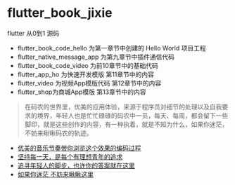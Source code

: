 # flutter_book_jixie

flutter 从0到1 源码 

*  flutter_book_code_hello 为第一章节中创建的 Hello World 项目工程
*  flutter_native_message_app 为第九章节中插件通信代码
*  flutter_book_code_video 为前10章节中的基础代码 
*  flutter_app_ho 为快速开发模版 第11章节中的内容
*  flutter_video 为视频App模版代码 第12章节中的内容
*  flutter_shop为商城App模版 第13章节中的内容


>在码农的世界里，优美的应用体验，来源于程序员对细节的处理以及自我要求的境界，年轻人也是忙忙碌碌的码农中一员，每天、每周，都会留下一些脚印，就是这些创作的内容，有一种执着，就是不知为什么，如果你迷茫，不妨来瞅瞅码农的轨迹。

* [优美的音乐节奏带你浏览这个效果的编码过程](https://www.bilibili.com/video/BV1QX4y1G7Sh/)
* [坚持每一天，是每个有理想青年的追求](https://www.zhihu.com/zvideo/1348960604003180544)
*  [追寻年轻人的脚步，也许你的答案就在这里](https://www.ixigua.com/6933784858019758595)
* [如果你迷茫 不妨来瞅瞅这里](https://biglead.blog.csdn.net/article/details/93532582)




